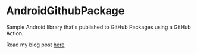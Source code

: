 # AndroidGithubPackage

Sample Android library that's published to GitHub Packages using a GitHub Action.

Read my blog post [here](https://rubensousa.com/2020/02/26/github_packages_for_android_projects/)
